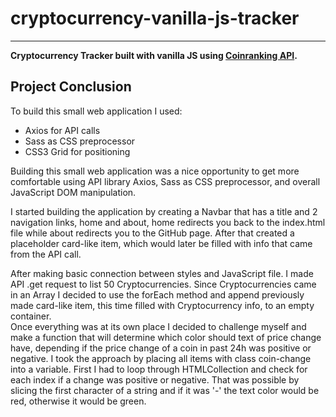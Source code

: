 # cryptocurrency-vanilla-js-tracker
---
  
**Cryptocurrency Tracker built with vanilla JS using [Coinranking API](https://docs.coinranking.com/).**

## Project Conclusion

To build this small web application I used:
* Axios for API calls
* Sass as CSS preprocessor
* CSS3 Grid for positioning
 
Building this small web application was a nice opportunity to get more comfortable using API library Axios, Sass as CSS preprocessor, and overall JavaScript DOM manipulation.


I started building the application by creating a Navbar that has a title and 2 navigation links, home and about, home redirects you back to the index.html file while about redirects you to the GitHub page. After that created a placeholder card-like item, which would later be filled with info that came from the API call.


After making basic connection between styles and JavaScript file. I made API .get request to list 50 Cryptocurrencies. Since Cryptocurrencies came in an Array I decided to use the forEach method and append previously made card-like item, this time filled with Cryptocurrency info, to an empty container.  
Once everything was at its own place I decided to challenge myself and make a function that will determine which color should text of price change have, depending if the price change of a coin in past 24h was positive or negative. I took the approach by placing all items with class coin-change into a variable. First I had to loop through HTMLCollection and check for each index if a change was positive or negative. That was possible by slicing the first character of a string and if it was '-' the text color would be red, otherwise it would be green. 
